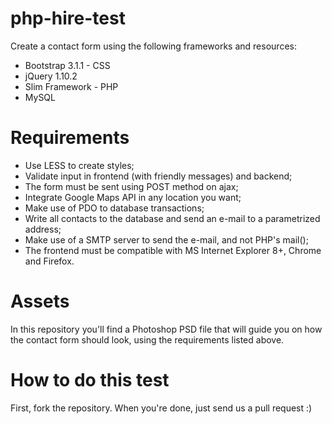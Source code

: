 php-hire-test
=========

Create a contact form using the following frameworks and resources:

* Bootstrap 3.1.1 - CSS
* jQuery 1.10.2
* Slim Framework - PHP
* MySQL

Requirements
==========

* Use LESS to create styles;
* Validate input in frontend (with friendly messages) and backend;
* The form must be sent using POST method on ajax;
* Integrate Google Maps API in any location you want;
* Make use of PDO to database transactions;
* Write all contacts to the database and send an e-mail to a parametrized address;
* Make use of a SMTP server to send the e-mail, and not PHP's mail();
* The frontend must be compatible with MS Internet Explorer 8+, Chrome and Firefox.

Assets
======

In this repository you'll find a Photoshop PSD file that will guide you on how the contact form should look, using the requirements listed above.

How to do this test
===================

First, fork the repository. When you're done, just send us a pull request :)
